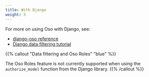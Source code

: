 ```yaml
---
title: With Django
weight: 3
---
```


For more on using Oso with Django, see:

- [django-oso reference](/reference/frameworks/django)
- [Django data filtering tutorial](/guides/data_access/django)

{{% callout "Data filtering and Oso Roles" "blue" %}}

The Oso Roles feature is not currently supported
when using the `authorize_model` function from the
Django library.
{{% /callout %}}
